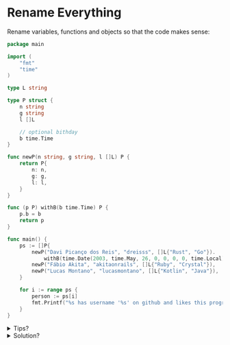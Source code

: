 # Rename Everything

Rename variables, functions and objects so that the code makes sense:

```go
package main

import (
	"fmt"
	"time"
)

type L string

type P struct {
	n string
	g string
	l []L

	// optional bithday
	b time.Time
}

func newP(n string, g string, l []L) P {
	return P{
		n: n,
		g: g,
		l: l,
	}
}

func (p P) withB(b time.Time) P {
	p.b = b
	return p
}

func main() {
	ps := []P{
		newP("Davi Picanço dos Reis", "dreisss", []L{"Rust", "Go"}).
			withB(time.Date(2003, time.May, 26, 0, 0, 0, 0, time.Local)),
		newP("Fábio Akita", "akitaonrails", []L{"Ruby", "Crystal"}),
		newP("Lucas Montano", "lucasmontano", []L{"Kotlin", "Java"}),
	}

	for i := range ps {
		person := ps[i]
		fmt.Printf("%s has username '%s' on github and likes this programming languages: %s.\n", person.n, person.g, person.l)
	}
}
```

<details>
	<summary>Tips?</summary>

1. Understand what the code does. What are each object, function and variable? What can i get reading strings and comments?
2. Based in this context, what names are coherent? Make a list.
3. Make thing intuitive. As a programmer, make things clear, think about you in the future or other programmer in your team. We should have no doubt about the code execution.

</details>

<details>
	<summary>Solution?</summary>

None here, but you can check other submissions.

If you want a feedback, submit it!

</details>
